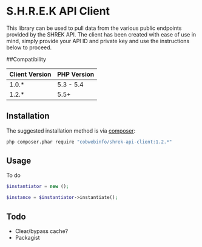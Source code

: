 # S.H.R.E.K API Client

This library can be used to pull data from the various public endpoints provided by the SHREK API. The client has been created with ease of use in mind, simply provide your API ID and private key and use the instructions below to proceed.

##Compatibility

| Client Version | PHP Version |
| -------------- | ----------- |
| 1.0.*          | 5.3 - 5.4   |
| 1.2.*          | 5.5+        |
 
## Installation

The suggested installation method is via [composer](https://getcomposer.org/):

```sh
php composer.phar require "cobwebinfo/shrek-api-client:1.2.*"
```

## Usage
To do
```php
$instantiator = new ();

$instance = $instantiator->instantiate();
```

## Todo

- Clear/bypass cache?
- Packagist

